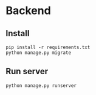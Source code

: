 Backend
==

Install
--

```shell
pip install -r requirements.txt
python manage.py migrate
```

Run server
--

```shell
python manage.py runserver
```
